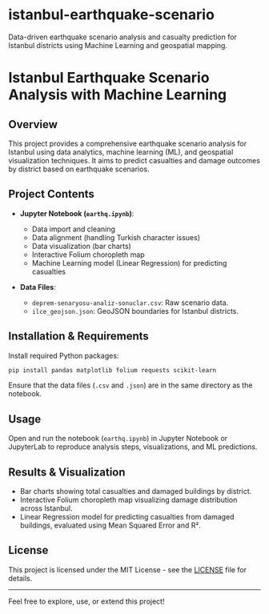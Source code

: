 # istanbul-earthquake-scenario
Data-driven earthquake scenario analysis and casualty prediction for Istanbul districts using Machine Learning and geospatial mapping.

# Istanbul Earthquake Scenario Analysis with Machine Learning

## Overview

This project provides a comprehensive earthquake scenario analysis for Istanbul using data analytics, machine learning (ML), and geospatial visualization techniques. It aims to predict casualties and damage outcomes by district based on earthquake scenarios.

## Project Contents

- **Jupyter Notebook (`earthq.ipynb`)**: 
  - Data import and cleaning
  - Data alignment (handling Turkish character issues)
  - Data visualization (bar charts)
  - Interactive Folium choropleth map
  - Machine Learning model (Linear Regression) for predicting casualties

- **Data Files**:
  - `deprem-senaryosu-analiz-sonuclar.csv`: Raw scenario data.
  - `ilce_geojson.json`: GeoJSON boundaries for Istanbul districts.

## Installation & Requirements

Install required Python packages:

```bash
pip install pandas matplotlib folium requests scikit-learn
```

Ensure that the data files (`.csv` and `.json`) are in the same directory as the notebook.

## Usage

Open and run the notebook (`earthq.ipynb`) in Jupyter Notebook or JupyterLab to reproduce analysis steps, visualizations, and ML predictions.

## Results & Visualization

- Bar charts showing total casualties and damaged buildings by district.
- Interactive Folium choropleth map visualizing damage distribution across Istanbul.
- Linear Regression model for predicting casualties from damaged buildings, evaluated using Mean Squared Error and R².

## License

This project is licensed under the MIT License - see the [LICENSE](LICENSE) file for details.

---

Feel free to explore, use, or extend this project!
